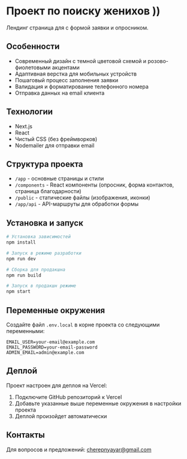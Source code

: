 # Проект по поиску женихов ))

Лендинг страница для с формой заявки и опросником.

## Особенности

- Современный дизайн с темной цветовой схемой и розово-фиолетовыми акцентами
- Адаптивная верстка для мобильных устройств
- Пошаговый процесс заполнения заявки
- Валидация и форматирование телефонного номера
- Отправка данных на email клиента

## Технологии

- Next.js
- React
- Чистый CSS (без фреймворков)
- Nodemailer для отправки email

## Структура проекта

- `/app` - основные страницы и стили
- `/components` - React компоненты (опросник, форма контактов, страница благодарности)
- `/public` - статические файлы (изображения, иконки)
- `/app/api` - API-маршруты для обработки формы

## Установка и запуск

```bash
# Установка зависимостей
npm install

# Запуск в режиме разработки
npm run dev

# Сборка для продакшна
npm run build

# Запуск в продакшн режиме
npm start
```

## Переменные окружения

Создайте файл `.env.local` в корне проекта со следующими переменными:

```
EMAIL_USER=your-email@example.com
EMAIL_PASSWORD=your-email-password
ADMIN_EMAIL=admin@example.com
```

## Деплой

Проект настроен для деплоя на Vercel:

1. Подключите GitHub репозиторий к Vercel
2. Добавьте указанные выше переменные окружения в настройки проекта
3. Деплой произойдет автоматически

## Контакты

Для вопросов и предложений: cherepnyayar@gmail.com